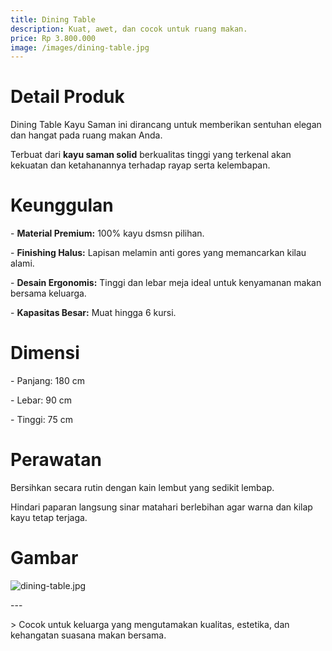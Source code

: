 ```yaml
---
title: Dining Table
description: Kuat, awet, dan cocok untuk ruang makan.
price: Rp 3.800.000
image: /images/dining-table.jpg
---
```


# Detail Produk

Dining Table Kayu Saman ini dirancang untuk memberikan sentuhan elegan dan hangat pada ruang makan Anda.

Terbuat dari **kayu saman solid** berkualitas tinggi yang terkenal akan kekuatan dan ketahanannya terhadap rayap serta kelembapan.

# Keunggulan

\- **Material Premium:** 100% kayu dsmsn pilihan.

\- **Finishing Halus:** Lapisan melamin anti gores yang memancarkan kilau alami.

\- **Desain Ergonomis:** Tinggi dan lebar meja ideal untuk kenyamanan makan bersama keluarga.

\- **Kapasitas Besar:** Muat hingga 6 kursi.

# Dimensi

\- Panjang: 180 cm

\- Lebar: 90 cm

\- Tinggi: 75 cm

# Perawatan

Bersihkan secara rutin dengan kain lembut yang sedikit lembap.

Hindari paparan langsung sinar matahari berlebihan agar warna dan kilap kayu tetap terjaga.

# Gambar

![dining-table.jpg](/images/dining-table.jpg)

\---

\> Cocok untuk keluarga yang mengutamakan kualitas, estetika, dan kehangatan suasana makan bersama.
